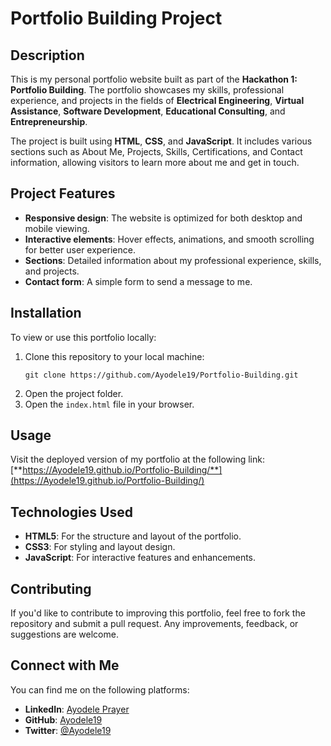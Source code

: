 # **Portfolio Building Project**

## **Description**
This is my personal portfolio website built as part of the **Hackathon 1: Portfolio Building**. The portfolio showcases my skills, professional experience, and projects in the fields of **Electrical Engineering**, **Virtual Assistance**, **Software Development**, **Educational Consulting**, and **Entrepreneurship**.

The project is built using **HTML**, **CSS**, and **JavaScript**. It includes various sections such as About Me, Projects, Skills, Certifications, and Contact information, allowing visitors to learn more about me and get in touch.

## **Project Features**
- **Responsive design**: The website is optimized for both desktop and mobile viewing.
- **Interactive elements**: Hover effects, animations, and smooth scrolling for better user experience.
- **Sections**: Detailed information about my professional experience, skills, and projects.
- **Contact form**: A simple form to send a message to me.

## **Installation**
To view or use this portfolio locally:
1. Clone this repository to your local machine:
   ```
   git clone https://github.com/Ayodele19/Portfolio-Building.git
   ```
2. Open the project folder.
3. Open the `index.html` file in your browser.

## **Usage**
Visit the deployed version of my portfolio at the following link:  
[**https://Ayodele19.github.io/Portfolio-Building/**](https://Ayodele19.github.io/Portfolio-Building/)

## **Technologies Used**
- **HTML5**: For the structure and layout of the portfolio.
- **CSS3**: For styling and layout design.
- **JavaScript**: For interactive features and enhancements.

## **Contributing**
If you'd like to contribute to improving this portfolio, feel free to fork the repository and submit a pull request. Any improvements, feedback, or suggestions are welcome.

## **Connect with Me**
You can find me on the following platforms:

- **LinkedIn**: [Ayodele Prayer](https://www.linkedin.com/in/ayodeleprayer19)
- **GitHub**: [Ayodele19](https://github.com/Ayodele19)
- **Twitter**: [@Ayodele19](https://twitter.com/Ayodele19)